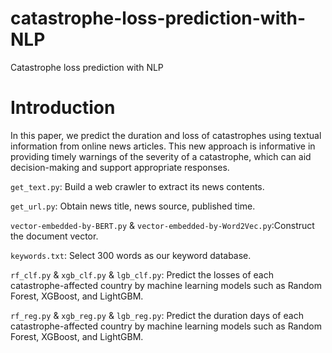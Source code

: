 # catastrophe-loss-prediction-with-NLP
Catastrophe loss prediction with NLP

# Introduction
In this paper, we predict the duration and loss of catastrophes using textual information from online news articles. This new approach is informative in providing timely warnings of the severity of a catastrophe, which can aid decision-making and support appropriate responses.

`get_text.py`: Build a web crawler to extract its news contents.

`get_url.py`: Obtain news title, news source, published time.

`vector-embedded-by-BERT.py` & `vector-embedded-by-Word2Vec.py`:Construct the document vector.

`keywords.txt`: Select 300 words as our keyword database.

`rf_clf.py` & `xgb_clf.py` & `lgb_clf.py`: Predict the losses of each catastrophe-affected country by machine learning models such as Random Forest, XGBoost, and LightGBM.

`rf_reg.py` & `xgb_reg.py` & `lgb_reg.py`: Predict the duration days of each catastrophe-affected country by machine learning models such as Random Forest, XGBoost, and LightGBM.





